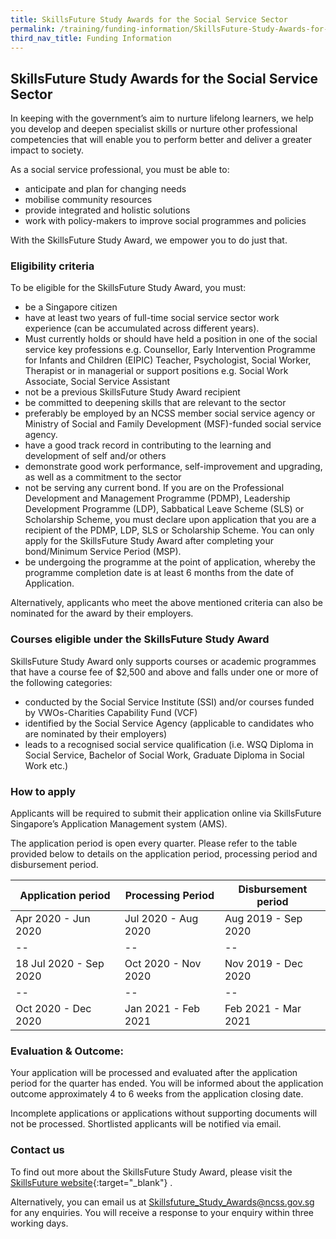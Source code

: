 ```yaml
---
title: SkillsFuture Study Awards for the Social Service Sector
permalink: /training/funding-information/SkillsFuture-Study-Awards-for-the-Social-Service-S/
third_nav_title: Funding Information
---
```


## SkillsFuture Study Awards for the Social Service Sector

In keeping with the government’s aim to nurture lifelong learners, we help you develop and deepen specialist skills or nurture other professional competencies that will enable you to perform better and deliver a greater impact to society.  
  
As a social service professional, you must be able to:

-   anticipate and plan for changing needs
-   mobilise community resources
-   provide integrated and holistic solutions
-   work with policy-makers to improve social programmes and policies

  
With the SkillsFuture Study Award, we empower you to do just that.  
  
  
### Eligibility criteria  
  
To be eligible for the SkillsFuture Study Award, you must:

-   be a Singapore citizen
-   have at least two years of full-time social service sector work experience (can be accumulated across different years).
-   Must currently holds or should have held a position in one of the social service key professions e.g. Counsellor, Early Intervention Programme for Infants and Children (EIPIC) Teacher, Psychologist, Social Worker, Therapist or in managerial or support positions e.g. Social Work Associate, Social Service Assistant
-   not be a previous SkillsFuture Study Award recipient
-   be committed to deepening skills that are relevant to the sector
-   preferably be employed by an NCSS member social service agency or Ministry of Social and Family Development (MSF)-funded social service agency.
-   have a good track record in contributing to the learning and development of self and/or others
-   demonstrate good work performance, self-improvement and upgrading, as well as a commitment to the sector
-   not be serving any current bond. If you are on the Professional Development and Management Programme (PDMP), Leadership Development Programme (LDP), Sabbatical Leave Scheme (SLS) or Scholarship Scheme, you must declare upon application that you are a recipient of the PDMP, LDP, SLS or Scholarship Scheme. You can only apply for the SkillsFuture Study Award after completing your bond/Minimum Service Period (MSP).
-   be undergoing the programme at the point of application, whereby the programme completion date is at least 6 months from the date of Application.

  
Alternatively, applicants who meet the above mentioned criteria can also be nominated for the award by their employers.  
  
  
### Courses eligible under the SkillsFuture Study Award  
  
SkillsFuture Study Award only supports courses or academic programmes that have a course fee of $2,500 and above and falls under one or more of the following categories:

  
-   conducted by the Social Service Institute (SSI) and/or courses funded by VWOs-Charities Capability Fund (VCF)
-   identified by the Social Service Agency (applicable to candidates who are nominated by their employers)
-   leads to a recognised social service qualification (i.e. WSQ Diploma in Social Service, Bachelor of Social Work, Graduate Diploma in Social Work etc.)

### How to apply

Applicants will be required to submit their application online via SkillsFuture Singapore’s Application Management system (AMS).  
  
The application period is open every quarter. Please refer to the table provided below to details on the application period, processing period and disbursement period.  
  
| **Application period** | **Processing Period** | **Disbursement period** |	
|--|--|--|
| Apr 2020 - Jun 2020 | Jul 2020 - Aug 2020 | Aug 2019 - Sep 2020|
|--|--|--|
|18 Jul 2020 - Sep 2020|Oct 2020 - Nov 2020|Nov 2019 - Dec 2020|
|--|--|--|
|Oct 2020 - Dec 2020|Jan 2021 - Feb 2021|Feb 2021 - Mar 2021 |
  

### Evaluation & Outcome:

Your application will be processed and evaluated after the application period for the quarter has ended. You will be informed about the application outcome approximately 4 to 6 weeks from the application closing date.

Incomplete applications or applications without supporting documents will not be processed. Shortlisted applicants will be notified via email.

### Contact us  
  
To find out more about the SkillsFuture Study Award, please visit the  [SkillsFuture website](https://programmes.myskillsfuture.sg/Portal/ProgramListing.aspx?Source=SFSA){:target="_blank"}   .  
  
Alternatively, you can email us at  <Skillsfuture_Study_Awards@ncss.gov.sg>  for any enquiries. You will receive a response to your enquiry within three working days.

